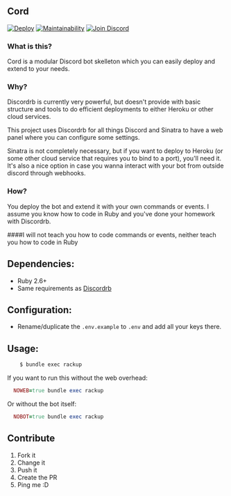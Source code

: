 Cord
--

[![Deploy](https://www.herokucdn.com/deploy/button.svg)](https://heroku.com/deploy?template=https://github.com/rojosinalma/cord/tree/master)
[![Maintainability](https://api.codeclimate.com/v1/badges/5ebae31dbb5232744a4b/maintainability)](https://codeclimate.com/github/rojosinalma/cord/maintainability)
[![Join Discord](https://img.shields.io/badge/discord-join-7289DA.svg)](https://discord.gg/p8nnyNh)

### What is this?

Cord is a modular Discord bot skelleton which you can easily deploy and extend to your needs.

### Why?

Discordrb is currently very powerful, but doesn't provide with basic structure and tools to do efficient deployments to either Heroku or other cloud services.

This project uses Discordrb for all things Discord and Sinatra to have a web panel where you can configure some settings.

Sinatra is not completely necessary, but if you want to deploy to Heroku (or some other cloud service that requires you to bind to a port), you'll need it. It's also a nice option in case you wanna interact with your bot from outside discord through webhooks.

### How?

You deploy the bot and extend it with your own commands or events. I assume you know how to code in Ruby and you've done your homework with Discordrb.

####I will not teach you how to code commands or events, neither teach you how to code in Ruby

## Dependencies:

  * Ruby 2.6+
  * Same requirements as [Discordrb](https://github.com/meew0/discordrb)

## Configuration:

- Rename/duplicate the `.env.example` to `.env` and add all your keys there.

## Usage:

```bash
    $ bundle exec rackup
```

If you want to run this without the web overhead:

```ruby
  NOWEB=true bundle exec rackup
```

Or without the bot itself:

```ruby
  NOBOT=true bundle exec rackup
```

## Contribute

1. Fork it
2. Change it
3. Push it
4. Create the PR
5. Ping me :D


